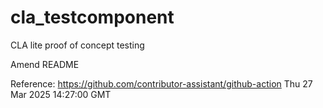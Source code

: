 # cla_testcomponent
CLA lite proof of concept testing

Amend README

Reference: https://github.com/contributor-assistant/github-action
Thu 27 Mar 2025 14:27:00 GMT
